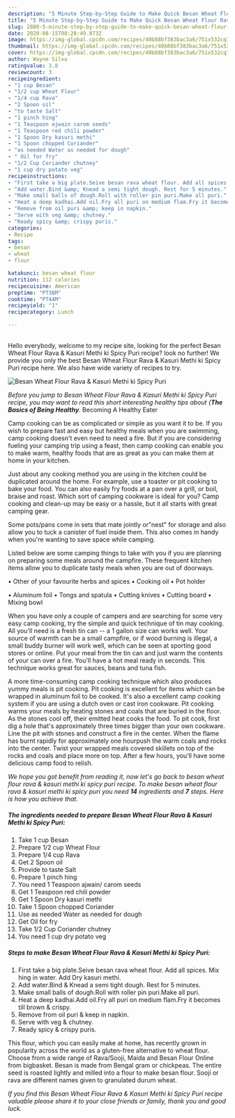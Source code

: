 ```yaml
---
description: "5 Minute Step-by-Step Guide to Make Quick Besan Wheat Flour Rava &amp;amp; Kasuri Methi ki Spicy Puri"
title: "5 Minute Step-by-Step Guide to Make Quick Besan Wheat Flour Rava &amp;amp; Kasuri Methi ki Spicy Puri"
slug: 2880-5-minute-step-by-step-guide-to-make-quick-besan-wheat-flour-rava-and-amp-kasuri-methi-ki-spicy-puri
date: 2020-08-15T08:28:49.873Z
image: https://img-global.cpcdn.com/recipes/40b88bf383bac3a6/751x532cq70/besan-wheat-flour-rava-kasuri-methi-ki-spicy-puri-recipe-main-photo.jpg
thumbnail: https://img-global.cpcdn.com/recipes/40b88bf383bac3a6/751x532cq70/besan-wheat-flour-rava-kasuri-methi-ki-spicy-puri-recipe-main-photo.jpg
cover: https://img-global.cpcdn.com/recipes/40b88bf383bac3a6/751x532cq70/besan-wheat-flour-rava-kasuri-methi-ki-spicy-puri-recipe-main-photo.jpg
author: Wayne Silva
ratingvalue: 3.8
reviewcount: 3
recipeingredient:
- "1 cup Besan"
- "1/2 cup Wheat Flour"
- "1/4 cup Rava"
- "2 Spoon oil"
- "to taste Salt"
- "1 pinch hing"
- "1 Teaspoon ajwain carom seeds"
- "1 Teaspoon red chili powder"
- "1 Spoon Dry kasuri methi"
- "1 Spoon chopped Coriander"
- "as needed Water as needed for dough"
- " Oil for fry"
- "1/2 Cup Coriander chutney"
- "1 cup dry potato veg"
recipeinstructions:
- "First take a big plate.Seive besan rava wheat flour. Add all spices. Mix hing in water. Add Dry kasuri methi."
- "Add water.Bind &amp; Knead a semi tight dough. Rest for 5 minutes."
- "Make small balls of dough.Roll with roller pin puri.Make all puri."
- "Heat a deep kadhai.Add oil.Fry all puri on medium flam.Fry it becomes till brown &amp; crispy."
- "Remove from oil puri &amp; keep in napkin."
- "Serve with veg &amp; chutney."
- "Ready spicy &amp; crispy puris."
categories:
- Recipe
tags:
- besan
- wheat
- flour

katakunci: besan wheat flour 
nutrition: 112 calories
recipecuisine: American
preptime: "PT36M"
cooktime: "PT44M"
recipeyield: "1"
recipecategory: Lunch

---
```

<br>
Hello everybody, welcome to my recipe site, looking for the perfect Besan Wheat Flour Rava &amp; Kasuri Methi ki Spicy Puri recipe? look no further! We provide you only the best Besan Wheat Flour Rava &amp; Kasuri Methi ki Spicy Puri recipe here. We also have wide variety of recipes to try.
<br>


![Besan Wheat Flour Rava &amp; Kasuri Methi ki Spicy Puri](https://img-global.cpcdn.com/recipes/40b88bf383bac3a6/751x532cq70/besan-wheat-flour-rava-kasuri-methi-ki-spicy-puri-recipe-main-photo.jpg)

<i>Before you jump to Besan Wheat Flour Rava &amp; Kasuri Methi ki Spicy Puri recipe, you may want to read this short interesting healthy tips about {<strong>The Basics of Being Healthy</strong>.</i>
Becoming A Healthy Eater

    
Camp cooking can be as complicated or simple as you want it to be. If you wish to prepare fast and easy but healthy meals when you are swimming, camp cooking doesn't even need to need a fire. But if you are considering fueling your camping trip using a feast, then camp cooking can enable you to make warm, healthy foods that are as great as you can make them at home in your kitchen.

 Just about any cooking method you are using in the kitchen could be duplicated around the home. For example, use a toaster or pit cooking to bake your food. You can also easily fry foods at a pan over a grill, or boil, braise and roast. Which sort of camping cookware is ideal for you? Camp cooking and clean-up may be easy or a hassle, but it all starts with great camping gear.

Some pots/pans come in sets that mate jointly or"nest" for storage and also allow you to tuck a canister of fuel inside them. This also comes in handy when you're wanting to save space while camping.

Listed below are some camping things to take with you if you are planning on preparing some meals around the campfire. These frequent kitchen items allow you to duplicate tasty meals when you are out of doorways.


• Other of your favourite herbs and spices
• Cooking oil
• Pot holder

• Aluminum foil
• Tongs and spatula
• Cutting knives
• Cutting board
• Mixing bowl


When you have only a couple of campers and are searching for some very easy camp cooking, try the simple and quick technique of tin may cooking. All you'll need is a fresh tin can -- a 1 gallon size can works well. Your source of warmth can be a small campfire, or if wood burning is illegal, a small buddy burner will work well, which can be seen at sporting good stores or online. Put your meal from the tin can and just warm the contents of your can over a fire. You'll have a hot meal ready in seconds.  This technique works great for sauces, beans and tuna fish.

A more time-consuming camp cooking technique which also produces yummy meals is pit cooking. Pit cooking is excellent for items which can be wrapped in aluminum foil to be cooked.  It's also a excellent camp cooking system if you are using a dutch oven or cast iron cookware. Pit cooking warms your meals by heating stones and coals that are buried in the floor. As the stones cool off, their emitted heat cooks the food. To pit cook, first dig a hole that's approximately three times bigger than your own cookware. Line the pit with stones and construct a fire in the center. When the flame has burnt rapidly for approximately one hourpush the warm coals and rocks into the center. Twist your wrapped meals covered skillets on top of the rocks and coals and place more on top. After a few hours, you'll have some delicious camp food to relish.


<i>We hope you got benefit from reading it, now let's go back to besan wheat flour rava &amp; kasuri methi ki spicy puri recipe. To make besan wheat flour rava &amp; kasuri methi ki spicy puri you need <strong>14</strong> ingredients and <strong>7</strong> steps. Here is how you achieve that.
</i>

##### The ingredients needed to prepare Besan Wheat Flour Rava &amp; Kasuri Methi ki Spicy Puri:

1. Take 1 cup Besan
1. Prepare 1/2 cup Wheat Flour
1. Prepare 1/4 cup Rava
1. Get 2 Spoon oil
1. Provide to taste Salt
1. Prepare 1 pinch hing
1. You need 1 Teaspoon ajwain/ carom seeds
1. Get 1 Teaspoon red chili powder
1. Get 1 Spoon Dry kasuri methi
1. Take 1 Spoon chopped Coriander
1. Use as needed Water as needed for dough
1. Get  Oil for fry
1. Take 1/2 Cup Coriander chutney
1. You need 1 cup dry potato veg


##### Steps to make Besan Wheat Flour Rava &amp; Kasuri Methi ki Spicy Puri:

1. First take a big plate.Seive besan rava wheat flour. Add all spices. Mix hing in water. Add Dry kasuri methi.
1. Add water.Bind &amp; Knead a semi tight dough. Rest for 5 minutes.
1. Make small balls of dough.Roll with roller pin puri.Make all puri.
1. Heat a deep kadhai.Add oil.Fry all puri on medium flam.Fry it becomes till brown &amp; crispy.
1. Remove from oil puri &amp; keep in napkin.
1. Serve with veg &amp; chutney.
1. Ready spicy &amp; crispy puris.


This flour, which you can easily make at home, has recently grown in popularity across the world as a gluten-free alternative to wheat flour. Choose from a wide range of Rava/Sooji, Maida and Besan Flour Online from bigbasket. Besan is made from Bengal gram or chickpeas. The entire seed is roasted lightly and milled into a flour to make besan flour. Sooji or rava are different names given to granulated durum wheat. 

<i>If you find this Besan Wheat Flour Rava &amp; Kasuri Methi ki Spicy Puri recipe valuable please share it to your close friends or family, thank you and good luck.</i>
